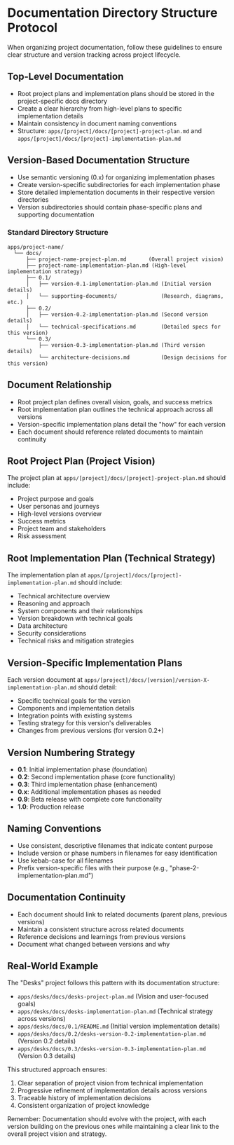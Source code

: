 # Documentation Directory Structure Protocol

When organizing project documentation, follow these guidelines to ensure clear
structure and version tracking across project lifecycle.

## Top-Level Documentation

- Root project plans and implementation plans should be stored in the
  project-specific docs directory
- Create a clear hierarchy from high-level plans to specific implementation
  details
- Maintain consistency in document naming conventions
- Structure: `apps/[project]/docs/[project]-project-plan.md` and
  `apps/[project]/docs/[project]-implementation-plan.md`

## Version-Based Documentation Structure

- Use semantic versioning (0.x) for organizing implementation phases
- Create version-specific subdirectories for each implementation phase
- Store detailed implementation documents in their respective version
  directories
- Version subdirectories should contain phase-specific plans and supporting
  documentation

### Standard Directory Structure

```
apps/project-name/
  └── docs/
      ├── project-name-project-plan.md       (Overall project vision)
      ├── project-name-implementation-plan.md (High-level implementation strategy)
      ├── 0.1/
      │   ├── version-0.1-implementation-plan.md (Initial version details)
      │   └── supporting-documents/              (Research, diagrams, etc.)
      ├── 0.2/
      │   ├── version-0.2-implementation-plan.md (Second version details)
      │   └── technical-specifications.md        (Detailed specs for this version)
      └── 0.3/
          ├── version-0.3-implementation-plan.md (Third version details)
          └── architecture-decisions.md          (Design decisions for this version)
```

## Document Relationship

- Root project plan defines overall vision, goals, and success metrics
- Root implementation plan outlines the technical approach across all versions
- Version-specific implementation plans detail the "how" for each version
- Each document should reference related documents to maintain continuity

## Root Project Plan (Project Vision)

The project plan at `apps/[project]/docs/[project]-project-plan.md` should
include:

- Project purpose and goals
- User personas and journeys
- High-level versions overview
- Success metrics
- Project team and stakeholders
- Risk assessment

## Root Implementation Plan (Technical Strategy)

The implementation plan at
`apps/[project]/docs/[project]-implementation-plan.md` should include:

- Technical architecture overview
- Reasoning and approach
- System components and their relationships
- Version breakdown with technical goals
- Data architecture
- Security considerations
- Technical risks and mitigation strategies

## Version-Specific Implementation Plans

Each version document at
`apps/[project]/docs/[version]/version-X-implementation-plan.md` should detail:

- Specific technical goals for the version
- Components and implementation details
- Integration points with existing systems
- Testing strategy for this version's deliverables
- Changes from previous versions (for version 0.2+)

## Version Numbering Strategy

- **0.1**: Initial implementation phase (foundation)
- **0.2**: Second implementation phase (core functionality)
- **0.3**: Third implementation phase (enhancement)
- **0.x**: Additional implementation phases as needed
- **0.9**: Beta release with complete core functionality
- **1.0**: Production release

## Naming Conventions

- Use consistent, descriptive filenames that indicate content purpose
- Include version or phase numbers in filenames for easy identification
- Use kebab-case for all filenames
- Prefix version-specific files with their purpose (e.g.,
  "phase-2-implementation-plan.md")

## Documentation Continuity

- Each document should link to related documents (parent plans, previous
  versions)
- Maintain a consistent structure across related documents
- Reference decisions and learnings from previous versions
- Document what changed between versions and why

## Real-World Example

The "Desks" project follows this pattern with its documentation structure:

- `apps/desks/docs/desks-project-plan.md` (Vision and user-focused goals)
- `apps/desks/docs/desks-implementation-plan.md` (Technical strategy across
  versions)
- `apps/desks/docs/0.1/README.md` (Initial version implementation details)
- `apps/desks/docs/0.2/desks-version-0.2-implementation-plan.md` (Version 0.2
  details)
- `apps/desks/docs/0.3/desks-version-0.3-implementation-plan.md` (Version 0.3
  details)

This structured approach ensures:

1. Clear separation of project vision from technical implementation
2. Progressive refinement of implementation details across versions
3. Traceable history of implementation decisions
4. Consistent organization of project knowledge

Remember: Documentation should evolve with the project, with each version
building on the previous ones while maintaining a clear link to the overall
project vision and strategy.

